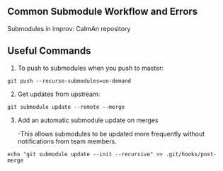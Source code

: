 ## Common Submodule Workflow and Errors

Submodules in improv: CaImAn repository

## Useful Commands
1) To push to submodules when you push to master:

``
git push --recurse-submodules=on-demand
``

2) Get updates from upstream:

``
git submodule update --remote --merge
``

3) Add an automatic submodule update on merges

   -This allows submodules to be updated more frequently without notifications from team members.

``
echo "git submodule update --init --recursive" >> .git/hooks/post-merge
``
